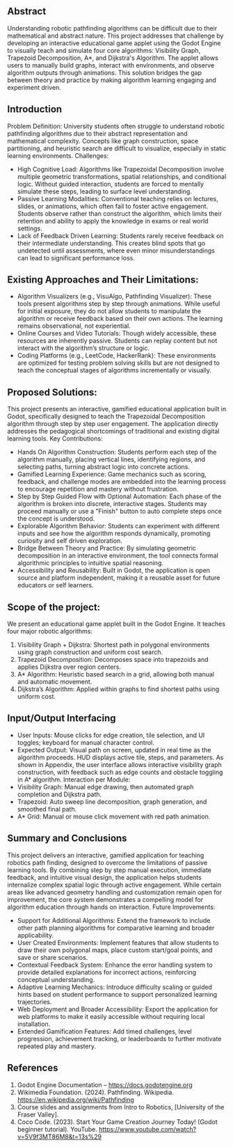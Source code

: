 ## Abstract
Understanding robotic pathfinding algorithms can be difficult due to their mathematical and abstract nature. This project addresses that challenge by developing an interactive educational game applet using the Godot Engine to visually teach and simulate four core algorithms: Visibility Graph, Trapezoid Decomposition, A*, and Dijkstra's Algorithm. The applet allows users to manually build graphs, interact with environments, and observe algorithm outputs through animations. This solution bridges the gap between theory and practice by making algorithm learning engaging and experiment driven.
  
## Introduction
Problem Definition:
University students often struggle to understand robotic pathfinding algorithms due to their abstract representation and mathematical complexity. Concepts like graph construction, space partitioning, and heuristic search are difficult to visualize, especially in static learning environments.
Challenges:
- High Cognitive Load: Algorithms like Trapezoidal Decomposition involve multiple geometric transformations, spatial relationships, and conditional logic. Without guided interaction, students are forced to mentally simulate these steps, leading to surface level understanding.
- Passive Learning Modalities: Conventional teaching relies on lectures, slides, or animations, which often fail to foster active engagement. Students observe rather than construct the algorithm, which limits their retention and ability to apply the knowledge in exams or real world settings.
- Lack of Feedback Driven Learning: Students rarely receive feedback on their intermediate understanding. This creates blind spots that go undetected until assessments, where even minor misunderstandings can lead to significant performance loss.
  
## Existing Approaches and Their Limitations:
- Algorithm Visualizers (e.g., VisuAlgo, Pathfinding Visualizer): These tools present algorithms step by step through animations. While useful for initial exposure, they do not allow students to manipulate the algorithm or receive feedback based on their own actions. The learning remains observational, not experiential.
- Online Courses and Video Tutorials: Though widely accessible, these resources are inherently passive. Students can replay content but not interact with the algorithm’s structure or logic.
- Coding Platforms (e.g., LeetCode, HackerRank): These environments are optimized for testing problem solving skills but are not designed to teach the conceptual stages of algorithms incrementally or visually.
  
## Proposed Solutions:
This project presents an interactive, gamified educational application built in Godot, specifically designed to teach the Trapezoidal Decomposition algorithm through step by step user engagement. The application directly addresses the pedagogical shortcomings of traditional and existing digital learning tools.
Key Contributions:
- Hands On Algorithm Construction:
Students perform each step of the algorithm manually, placing vertical lines, identifying regions, and selecting paths, turning abstract logic into concrete actions.
- Gamified Learning Experience:
Game mechanics such as scoring, feedback, and challenge modes are embedded into the learning process to encourage repetition and mastery without frustration.
- Step by Step Guided Flow with Optional Automation:
Each phase of the algorithm is broken into discrete, interactive stages. Students may proceed manually or use a "Finish" button to auto complete steps once the concept is understood.
-	Explorable Algorithm Behavior:
Students can experiment with different inputs and see how the algorithm responds dynamically, promoting curiosity and self driven exploration.
-	Bridge Between Theory and Practice:
By simulating geometric decomposition in an interactive environment, the tool connects formal algorithmic principles to intuitive spatial reasoning.
-	Accessibility and Reusability:
Built in Godot, the application is open source and platform independent, making it a reusable asset for future educators or self learners.

## Scope of the project:
We present an educational game applet built in the Godot Engine. It teaches four major robotic algorithms:
1.	Visibility Graph + Dijkstra: Shortest path in polygonal environments using graph construction and uniform cost search.
2.	Trapezoid Decomposition: Decomposes space into trapezoids and applies Dijkstra over region centers.
3.	A* Algorithm: Heuristic based search in a grid, allowing both manual and automatic movement.
4.	Dijkstra’s Algorithm: Applied within graphs to find shortest paths using uniform cost.
## Input/Output Interfacing
-	User Inputs: Mouse clicks for edge creation, tile selection, and UI toggles; keyboard for manual character control.
-	Expected Output: Visual path on screen, updated in real time as the algorithm proceeds. HUD displays active tile, steps, and parameters. As shown in Appendix, the user interface allows interactive visibility graph construction, with feedback such as edge counts and obstacle toggling in A* algorithm.
Interaction per Module:
-	Visibility Graph: Manual edge drawing, then automated graph completion and Dijkstra path.
-	Trapezoid: Auto sweep line decomposition, graph generation, and smoothed final path.
-	A* Grid: Manual or mouse click movement with red path animation.
## Summary and Conclusions
This project delivers an interactive, gamified application for teaching robotics path finding, designed to overcome the limitations of passive learning tools. By combining step by step manual execution, immediate feedback, and intuitive visual design, the application helps students internalize complex spatial logic through active engagement. While certain areas like advanced geometry handling and customization remain open for improvement, the core system demonstrates a compelling model for algorithm education through hands on interaction. 
Future Improvements:
-	Support for Additional Algorithms:
Extend the framework to include other path planning algorithms for comparative learning and broader applicability.
-	User Created Environments:
Implement features that allow students to draw their own polygonal maps, place custom start/goal points, and save or share scenarios.
-	Contextual Feedback System:
Enhance the error handling system to provide detailed explanations for incorrect actions, reinforcing conceptual understanding.
-	Adaptive Learning Mechanics:
Introduce difficulty scaling or guided hints based on student performance to support personalized learning trajectories.
-	Web Deployment and Broader Accessibility:
Export the application for web platforms to make it easily accessible without requiring local installation.
-	Extended Gamification Features:
Add timed challenges, level progression, achievement tracking, or leaderboards to further motivate repeated play and mastery.
## References
1.	Godot Engine Documentation – https://docs.godotengine.org
2.	Wikimedia Foundation. (2024). Pathfinding. Wikipedia. https://en.wikipedia.org/wiki/Pathfinding
3.	Course slides and assignments from Intro to Robotics, [University of the Fraser Valley].
4.	Coco Code. (2023). Start Your Game Creation Journey Today! (Godot beginner tutorial). YouTube. https://www.youtube.com/watch?v=5V9f3MT86M8&t=13s%29 
